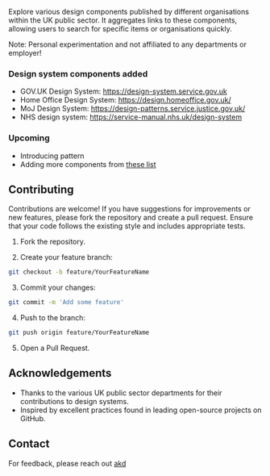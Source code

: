 Explore various design components published by different organisations within the UK public sector. It aggregates links to these components, allowing users to search for specific items or organisations quickly.

Note: Personal experimentation and not affiliated to any departments or employer!

### Design system components added
- GOV.UK Design System: https://design-system.service.gov.uk
- Home Office Design System: https://design.homeoffice.gov.uk/
- MoJ Design System: https://design-patterns.service.justice.gov.uk/
- NHS design system: https://service-manual.nhs.uk/design-system

### Upcoming
- Introducing pattern
- Adding more components from [these list](https://github.com/ctdesign/gov-design-systems-list)

## Contributing

Contributions are welcome! If you have suggestions for improvements or new features, please fork the repository and create a pull request. Ensure that your code follows the existing style and includes appropriate tests.

1. Fork the repository.


2. Create your feature branch:
```bash
git checkout -b feature/YourFeatureName
```

3. Commit your changes:
```bash
git commit -m 'Add some feature'
```

4. Push to the branch:
```bash
git push origin feature/YourFeatureName
```

5. Open a Pull Request.



## Acknowledgements
- Thanks to the various UK public sector departments for their contributions to design systems. 
- Inspired by excellent practices found in leading open-source projects on GitHub.

## Contact
For feedback, please reach out [akd](https://bsky.app/profile/wholistics.bsky.social)
